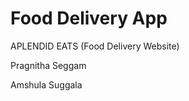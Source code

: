 # Food Delivery App
 APLENDID EATS (Food Delivery Website)
 
 Pragnitha Seggam 
 
 Amshula Suggala 

 
